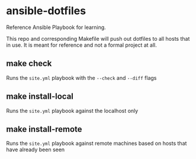 # ansible-dotfiles
Reference Ansible Playbook for learning.

This repo and corresponding Makefile will push out dotfiles to all hosts that
in use. It is meant for reference and not a formal project at all.

## make check

Runs the `site.yml` playbook with the `--check` and `--diff` flags

## make install-local

Runs the `site.yml` playbook against the localhost only

## make install-remote

Runs the `site.yml` playbook against remote machines based on hosts that have
already been seen

